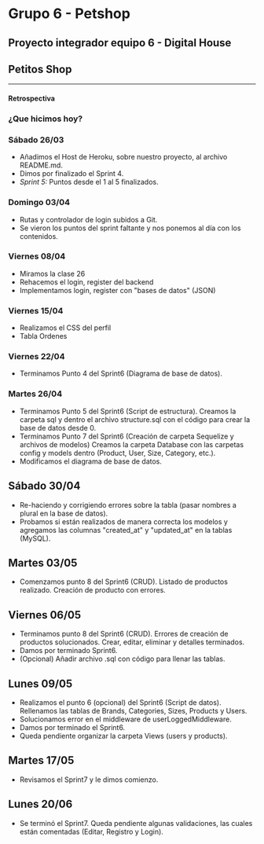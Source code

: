 # Grupo 6 - Petshop

## Proyecto integrador equipo 6 - Digital House

## Petitos Shop

---

#### Retrospectiva

### ¿Que hicimos hoy?

### Sábado 26/03

- Añadimos el Host de Heroku, sobre nuestro proyecto, al archivo README.md.
- Dimos por finalizado el Sprint 4.
- _Sprint 5:_ Puntos desde el 1 al 5 finalizados.

### Domingo 03/04

- Rutas y controlador de login subidos a Git.
- Se vieron los puntos del sprint faltante y nos ponemos al día con los contenidos.

### Viernes 08/04

- Miramos la clase 26
- Rehacemos el login, register del backend
- Implementamos login, register con "bases de datos" (JSON)

### Viernes 15/04

- Realizamos el CSS del perfil
- Tabla Ordenes

### Viernes 22/04

- Terminamos Punto 4 del Sprint6 (Diagrama de base de datos).

### Martes 26/04

- Terminamos Punto 5 del Sprint6 (Script de estructura). Creamos la carpeta sql y dentro el archivo structure.sql con el código para crear la base de datos desde 0.
- Terminamos Punto 7 del Sprint6 (Creación de carpeta Sequelize y archivos de modelos) Creamos la carpeta Database con las carpetas config y models dentro (Product, User, Size, Category, etc.).
- Modificamos el diagrama de base de datos.

## Sábado 30/04

- Re-haciendo y corrigiendo errores sobre la tabla (pasar nombres a plural en la base de datos).
- Probamos si están realizados de manera correcta los modelos y agregamos las columnas "created_at" y "updated_at" en la tablas (MySQL).

## Martes 03/05

- Comenzamos punto 8 del Sprint6 (CRUD). Listado de productos realizado. Creación de producto con errores.

## Viernes 06/05

- Terminamos punto 8 del Sprint6 (CRUD). Errores de creación de productos solucionados. Crear, editar, eliminar y detalles terminados.
- Damos por terminado Sprint6.
- (Opcional) Añadir archivo .sql con código para llenar las tablas.

## Lunes 09/05

- Realizamos el punto 6 (opcional) del Sprint6 (Script de datos). Rellenamos las tablas de Brands, Categories, Sizes, Products y Users.
- Solucionamos error en el middleware de userLoggedMiddleware.
- Damos por terminado el Sprint6.
- Queda pendiente organizar la carpeta Views (users y products).

## Martes 17/05

- Revisamos el Sprint7 y le dimos comienzo.

## Lunes 20/06

- Se terminó el Sprint7. Queda pendiente algunas validaciones, las cuales están comentadas (Editar, Registro y Login).